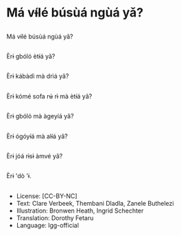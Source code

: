 # Má vɨ́lé búsùá ngùá yǎ?

##
Má vɨ́lé búsùá ngùá yǎ?

##
Èrɨ gbóló ètɨ́á yǎ?

##
Èrɨ kábàdì mà drìá yǎ?

##
Èrɨ kómé sofa rʉ́ rɨ̀ mà ètɨ́á yǎ?

##
Èrɨ gbóló mà àgeyíá yǎ?

##
Èrɨ ógóyɨ́á mà alɨ́á yǎ?

##
Èrɨ jóá rɨ̀sɨ̀ àmvé yǎ?

##
Èrɨ 'dò 'ɨ.

##
* License: [CC-BY-NC]
* Text: Clare Verbeek, Thembani Dladla, Zanele Buthelezi
* Illustration: Bronwen Heath, Ingrid Schechter
* Translation: Dorothy Fetaru
* Language: lgg-official
